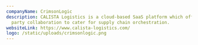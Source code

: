 ```yaml
---
companyName: CrimsonLogic
description: CALISTA Logistics is a cloud-based SaaS platform which offers multi
  party collaboration to cater for supply chain orchestration.
websiteLink: https://www.calista-logistics.com/
logo: /static/uploads/crimsonlogic.png
---
```

